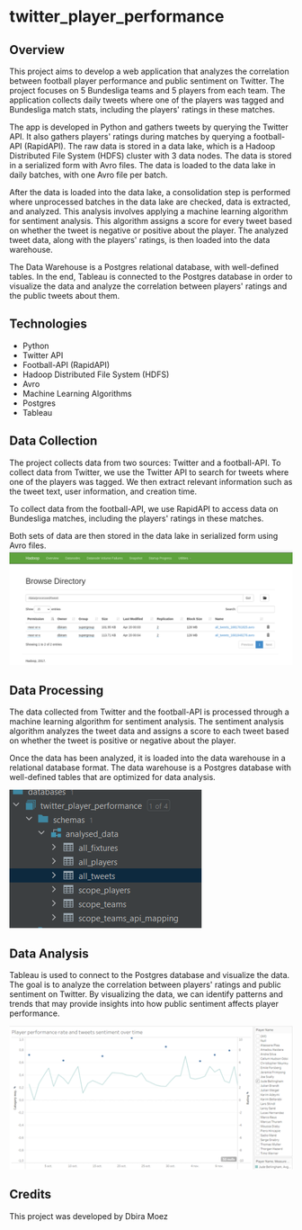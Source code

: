 # twitter_player_performance
## Overview
This project aims to develop a web application that analyzes the correlation between football player performance and public sentiment on Twitter. The project focuses on 5 Bundesliga teams and 5 players from each team. The application collects daily tweets where one of the players was tagged and Bundesliga match stats, including the players' ratings in these matches.

The app is developed in Python and gathers tweets by querying the Twitter API. It also gathers players' ratings during matches by querying a football-API (RapidAPI). The raw data is stored in a data lake, which is a Hadoop Distributed File System (HDFS) cluster with 3 data nodes. The data is stored in a serialized form with Avro files. The data is loaded to the data lake in daily batches, with one Avro file per batch.

After the data is loaded into the data lake, a consolidation step is performed where unprocessed batches in the data lake are checked, data is extracted, and analyzed. This analysis involves applying a machine learning algorithm for sentiment analysis. This algorithm assigns a score for every tweet based on whether the tweet is negative or positive about the player. The analyzed tweet data, along with the players' ratings, is then loaded into the data warehouse.

The Data Warehouse is a Postgres relational database, with well-defined tables. In the end, Tableau is connected to the Postgres database in order to visualize the data and analyze the correlation between players' ratings and the public tweets about them.
## Technologies
* Python
* Twitter API
* Football-API (RapidAPI)
* Hadoop Distributed File System (HDFS)
* Avro
* Machine Learning Algorithms
* Postgres
* Tableau

## Data Collection
The project collects data from two sources: Twitter and a football-API. To collect data from Twitter, we use the Twitter API to search for tweets where one of the players was tagged. We then extract relevant information such as the tweet text, user information, and creation time.

To collect data from the football-API, we use RapidAPI to access data on Bundesliga matches, including the players' ratings in these matches.

Both sets of data are then stored in the data lake in serialized form using Avro files.
![](imgs/hdfs.png "Avro files per batch example")
## Data Processing
The data collected from Twitter and the football-API is processed through a machine learning algorithm for sentiment analysis. The sentiment analysis algorithm analyzes the tweet data and assigns a score to each tweet based on whether the tweet is positive or negative about the player.

Once the data has been analyzed, it is loaded into the data warehouse in a relational database format. The data warehouse is a Postgres database with well-defined tables that are optimized for data analysis.

![](imgs/postgres.png "Postgres DataBase tables")
## Data Analysis
Tableau is used to connect to the Postgres database and visualize the data. The goal is to analyze the correlation between players' ratings and public sentiment on Twitter. By visualizing the data, we can identify patterns and trends that may provide insights into how public sentiment affects player performance.

![](imgs/jude.png "Jude Bellingham Example")

## Credits
This project was developed by Dbira Moez